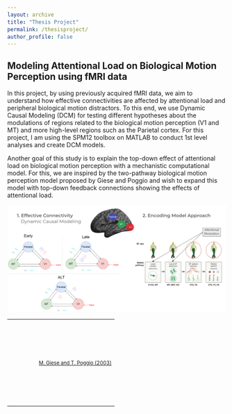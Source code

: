 ```yaml
---
layout: archive
title: "Thesis Project"
permalink: /thesisproject/
author_profile: false
---
```


## Modeling Attentional Load on Biological Motion Perception using fMRI data

In this project, by using previously acquired fMRI data, we aim to understand how effective connectivities are affected by attentional load and peripheral biological motion distractors. To this end, we use Dynamic Causal Modeling (DCM) for testing different hypotheses about the modulations of regions related to the biological motion perception (V1 and MT) and more high-level regions such as the Parietal cortex. For this project, I am using the SPM12 toolbox on MATLAB to conduct 1st level analyses and create DCM models.

Another goal of this study is to explain the top-down effect of attentional load on biological motion perception with a mechanistic computational model. For this, we are inspired by the two-pathway biological motion perception model proposed by Giese and Poggio and wish to expand this model with top-down feedback connections showing the effects of attentional load.

<img src="/images/thesis_project.PNG" alt="thesis_project.png" />

<table style="border-collapse: collapse; border: none;">
<tr style="border: none; height: 200px;">
  <td style="border: none;">&nbsp;&nbsp;&nbsp;&nbsp;&nbsp;</td>
  <td style="border: none;">&nbsp;&nbsp;&nbsp;&nbsp;&nbsp;</td>
  <td style="border: none;"><a href="https://www.nature.com/articles/nrn1057">
  <font style="font-size: 1.2vw;" >M. Giese and T. Poggio (2003)</font></a>
  </td>
</tr>
